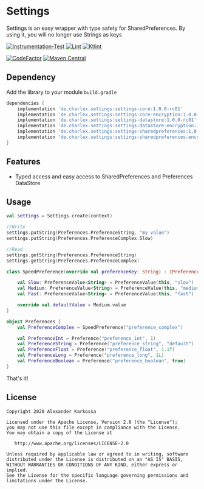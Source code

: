 # Settings
Settings is an easy wrapper with type safety for SharedPreferences. By using it, you will no longer use Strings as keys

<a href="https://github.com/Ch4rl3x/Settings/actions?query=workflow%3AInstrumentation-Test"><img src="https://github.com/Ch4rl3x/Settings/workflows/Instrumentation-Test/badge.svg" alt="Instrumentation-Test"></a>
<a href="https://github.com/Ch4rl3x/Settings/actions?query=workflow%3ALint"><img src="https://github.com/Ch4rl3x/Settings/workflows/Lint/badge.svg" alt="Lint"></a>
<a href="https://github.com/Ch4rl3x/Settings/actions?query=workflow%3AKtlint"><img src="https://github.com/Ch4rl3x/Settings/workflows/Ktlint/badge.svg" alt="Ktlint"></a>

<a href="https://www.codefactor.io/repository/github/ch4rl3x/settings"><img src="https://www.codefactor.io/repository/github/ch4rl3x/settings/badge" alt="CodeFactor" /></a>
<a href="https://repo1.maven.org/maven2/de/charlex/settings/settings/"><img src="https://img.shields.io/maven-central/v/de.charlex.settings/settings" alt="Maven Central" /></a>


## Dependency

Add the library to your module `build.gradle`
```gradle
dependencies {
    implementation 'de.charlex.settings:settings-core:1.0.0-rc01'
    implementation 'de.charlex.settings:settings-core-encryption:1.0.0-rc01'
    implementation 'de.charlex.settings:settings-datastore:1.0.0-rc01'
    implementation 'de.charlex.settings:settings-datastore-encryption:1.0.0-rc01'
    implementation 'de.charlex.settings:settings-sharedpreferences:1.0.0-rc01'
    implementation 'de.charlex.settings:settings-sharedpreferences-encryption:1.0.0-rc01'
}
```

## Features
- Typed access and easy access to SharedPreferences and Preferences DataStore

## Usage

```kotlin
val settings = Settings.create(context)

//Write
settings.putString(Preferences.PreferenceString, "my value")
settings.putString(Preferences.PreferenceComplex.Slow)

//Read
settings.getString(Preferences.PreferenceString)
settings.getString(Preferences.PreferenceComplex)
```

```kotlin
class SpeedPreference(override val preferenceKey: String) : IPreference<String> {

    val Slow: PreferenceValue<String> = PreferenceValue(this, "slow")
    val Medium: PreferenceValue<String> = PreferenceValue(this, "medium")
    val Fast: PreferenceValue<String> = PreferenceValue(this, "fast")

    override val defaultValue = Medium.value
}
```

```kotlin
object Preferences {
    val PreferenceComplex = SpeedPreference("preference_complex")

    val PreferenceInt = Preference("preference_int", 1)
    val PreferenceString = Preference("preference_string", "default")
    val PreferenceFloat = Preference("preference_float", 1.1f)
    val PreferenceLong = Preference("preference_long", 1L)
    val PreferenceBoolean = Preference("preference_boolean", true)
}
```

That's it!

License
--------

    Copyright 2020 Alexander Karkossa

    Licensed under the Apache License, Version 2.0 (the "License");
    you may not use this file except in compliance with the License.
    You may obtain a copy of the License at

       http://www.apache.org/licenses/LICENSE-2.0

    Unless required by applicable law or agreed to in writing, software
    distributed under the License is distributed on an "AS IS" BASIS,
    WITHOUT WARRANTIES OR CONDITIONS OF ANY KIND, either express or implied.
    See the License for the specific language governing permissions and
    limitations under the License.
